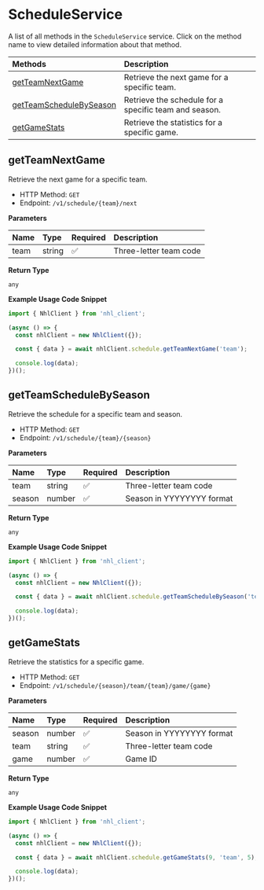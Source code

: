 # ScheduleService

A list of all methods in the `ScheduleService` service. Click on the method name to view detailed information about that method.

| Methods                                             | Description                                           |
| :-------------------------------------------------- | :---------------------------------------------------- |
| [getTeamNextGame](#getteamnextgame)                 | Retrieve the next game for a specific team.           |
| [getTeamScheduleBySeason](#getteamschedulebyseason) | Retrieve the schedule for a specific team and season. |
| [getGameStats](#getgamestats)                       | Retrieve the statistics for a specific game.          |

## getTeamNextGame

Retrieve the next game for a specific team.

- HTTP Method: `GET`
- Endpoint: `/v1/schedule/{team}/next`

**Parameters**

| Name | Type   | Required | Description            |
| :--- | :----- | :------- | :--------------------- |
| team | string | ✅       | Three-letter team code |

**Return Type**

`any`

**Example Usage Code Snippet**

```typescript
import { NhlClient } from 'nhl_client';

(async () => {
  const nhlClient = new NhlClient({});

  const { data } = await nhlClient.schedule.getTeamNextGame('team');

  console.log(data);
})();
```

## getTeamScheduleBySeason

Retrieve the schedule for a specific team and season.

- HTTP Method: `GET`
- Endpoint: `/v1/schedule/{team}/{season}`

**Parameters**

| Name   | Type   | Required | Description               |
| :----- | :----- | :------- | :------------------------ |
| team   | string | ✅       | Three-letter team code    |
| season | number | ✅       | Season in YYYYYYYY format |

**Return Type**

`any`

**Example Usage Code Snippet**

```typescript
import { NhlClient } from 'nhl_client';

(async () => {
  const nhlClient = new NhlClient({});

  const { data } = await nhlClient.schedule.getTeamScheduleBySeason('team', 8);

  console.log(data);
})();
```

## getGameStats

Retrieve the statistics for a specific game.

- HTTP Method: `GET`
- Endpoint: `/v1/schedule/{season}/team/{team}/game/{game}`

**Parameters**

| Name   | Type   | Required | Description               |
| :----- | :----- | :------- | :------------------------ |
| season | number | ✅       | Season in YYYYYYYY format |
| team   | string | ✅       | Three-letter team code    |
| game   | number | ✅       | Game ID                   |

**Return Type**

`any`

**Example Usage Code Snippet**

```typescript
import { NhlClient } from 'nhl_client';

(async () => {
  const nhlClient = new NhlClient({});

  const { data } = await nhlClient.schedule.getGameStats(9, 'team', 5);

  console.log(data);
})();
```

<!-- This file was generated by liblab | https://liblab.com/ -->
